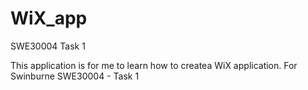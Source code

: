 # WiX_app
SWE30004 Task 1

This application is for me to learn how to createa  WiX application.
For Swinburne SWE30004 - Task 1
